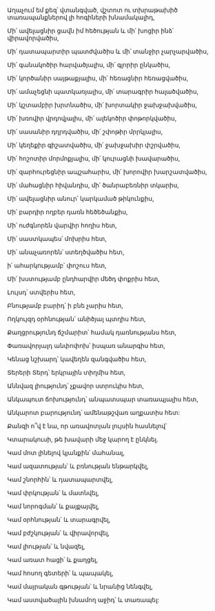 Աղաչում եմ քեզ՝ վտանգված, վշտոտ ու տխրաթախիծ տառապանքներով լի հոգիների խնամակալիդ,

Մի՛ ավելացնիր ցավն իմ հեծության և մի՛ խոցիր ինձ՝ վիրավորվածիս,

Մի՛ դատապարտիր պատժվածիս և մի՛ տանջիր չարչարվածիս,

Մի՛ գանակոծիր հարվածյալիս, մի՛ գլորիր ընկածիս,

Մի՛ կործանիր սայթաքյալիս, մի՛ հեռացնիր հեռացվածիս,

Մի՛ ամաչեցնի պատկառյալիս, մի՛ տարագրիր հալածվածիս,

Մի՛ կշտամբիր խրտնածիս, մի՛ խորտակիր ջախջախվածիս,

Մի՛ խռովիր վրդովյալիս, մի՛ ալեկոծիր փոթորկվածիս,

Մի՛ սասանիր դղրդվածիս, մի՛ շփոթիր մրրկյալիս,

Մի՛ կեղեքիր գիշատվածիս, մի՛ ջախջախիր փշրվածիս,

Մի՛ հոշոտիր մորմոքյալիս, մի՛ կուրացնի խավարածիս,

Մի՛ զարհուրեցնիր ապշահարիս, մի՛ խորովիր խարշատվածիս,

Մի՛ մահացնիր հիվանդիս, մի՛ ծանրաբեռնիր տկարիս,

Մի՛ ավելացնիր անուր՝ կարկամած թիկունքիս,

Մի՛ բարդիր ողբեր դառն հեծեծանքիս,

Մի՛ ուժգնորեն վարվիր հողիս հետ,

Մի՛ սաստկապես՝ մոխրիս հետ,

Մի՛ անաչառորեն՝ ստեղծվածիս հետ,

ի՛ ահարկությամբ՝ փոշուս հետ,

Մի՛ խստությամբ ընդհարվիր մեծդ փոքրիս հետ,

Լույսդ՝ ստվերիս հետ,

Բնությամբ բարիդ՝ ի բնե չարիս հետ,

Ողկույզդ օրհնության՝ անիծյալ պտղիս հետ,

Քաղցրությունդ ճշմարիտ՝ համակ դառնությանս հետ,

Փառավորյալդ անփոփոխ՝ իսպառ անարգիս հետ,

Կենաց նշխարդ՝ կավեղեն զանգվածիս հետ,

Տերերի Տերդ՝ երկրային տիղմիս հետ,

Աննվազ լիությունդ՝ չքավոր ստրուկիս հետ,

Անկապուտ ճոխությունդ՝ անպատսպար տառապյալիս հետ,

Անկարոտ բարությունդ՝ ամենաթշվառ աղքատիս հետ:

Քանզի ո՞վ է նա, որ առավոտյան լույսին հասնելով՝

Կտարակուսի, թե խավարի մեջ կարող է ընկնել.

Կամ մոտ լինելով կյանքին՝ մահանալ,

Կամ ազատության՝ և բռնության ենթարկվել,

Կամ շնորհին՝ և դատապարտվել,

Կամ փրկության՝ և մատնվել,

Կամ նորոգման՝ և քայքայվել,

Կամ օրհնության՝ և տարագրվել,

Կամ բժշկության՝ և վիրավորվել,

Կամ լիության՝ և նվազել,

Կամ առատ հացի՝ և քաղցել,

Կամ հոսող գետերի՝ և պապակել,

Կամ մայրական գթության՝ և նրանից նենգվել,

Կամ աստվածային խնամող աջիդ՝ և տառապել: